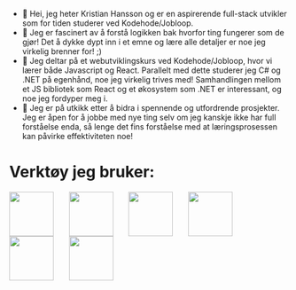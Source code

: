 - 👋 Hei, jeg heter Kristian Hansson og er en aspirerende full-stack utvikler som for tiden studerer ved Kodehode/Jobloop.
- 👀 Jeg er fascinert av å forstå logikken bak hvorfor ting fungerer som de gjør! Det å dykke dypt inn i et emne og lære alle detaljer er noe jeg virkelig brenner for! ;)
- 🌱 Jeg deltar på et webutviklingskurs ved Kodehode/Jobloop, hvor vi lærer både Javascript og React. Parallelt med dette studerer jeg C# og .NET på egenhånd, noe jeg virkelig trives med! Samhandlingen mellom et JS bibliotek som React og et økosystem som .NET er interessant, og noe jeg fordyper meg i.
- 💞️ Jeg er på utkikk etter å bidra i spennende og utfordrende prosjekter. Jeg er åpen for å jobbe med nye ting selv om jeg kanskje ikke har full forståelse enda, så lenge det fins forståelse med at læringsprosessen kan påvirke effektiviteten noe!

<h1>Verktøy jeg bruker:</h1>
<p>
  <img src="https://cdn.jsdelivr.net/gh/devicons/devicon@latest/icons/csharp/csharp-original.svg" width=80px align="center" />
  &nbsp; &nbsp; &nbsp;
  <img src="https://cdn.jsdelivr.net/gh/devicons/devicon@latest/icons/dotnetcore/dotnetcore-original.svg"  width=80px align="center" />
  &nbsp; &nbsp; &nbsp;
  <img src="https://cdn.jsdelivr.net/gh/devicons/devicon@latest/icons/javascript/javascript-original.svg" width=80px align="center" />
  &nbsp; &nbsp; &nbsp;
  <img src="https://cdn.jsdelivr.net/gh/devicons/devicon@latest/icons/react/react-original-wordmark.svg" width=80px align="center" />
  &nbsp; &nbsp; &nbsp;
  <img src="https://cdn.jsdelivr.net/gh/devicons/devicon@latest/icons/figma/figma-original.svg" width=80px align="center" />
  &nbsp; &nbsp; &nbsp;
  <img src="https://cdn.jsdelivr.net/gh/devicons/devicon@latest/icons/git/git-original.svg" width=80px align="center" />
</p>


<!---
KristianB09/KristianB09 is a ✨ special ✨ repository because its `README.md` (this file) appears on your GitHub profile.
You can click the Preview link to take a look at your changes.
--->

